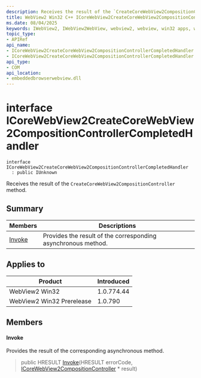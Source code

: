 ```yaml
---
description: Receives the result of the `CreateCoreWebView2CompositionController` method.
title: WebView2 Win32 C++ ICoreWebView2CreateCoreWebView2CompositionControllerCompletedHandler
ms.date: 08/04/2025
keywords: IWebView2, IWebView2WebView, webview2, webview, win32 apps, win32, edge, ICoreWebView2, ICoreWebView2Controller, browser control, edge html, ICoreWebView2CreateCoreWebView2CompositionControllerCompletedHandler
topic_type: 
- APIRef
api_name:
- ICoreWebView2CreateCoreWebView2CompositionControllerCompletedHandler
- ICoreWebView2CreateCoreWebView2CompositionControllerCompletedHandler.Invoke
api_type:
- COM
api_location:
- embeddedbrowserwebview.dll
---
```


# interface ICoreWebView2CreateCoreWebView2CompositionControllerCompletedHandler

```
interface ICoreWebView2CreateCoreWebView2CompositionControllerCompletedHandler
  : public IUnknown
```

Receives the result of the `CreateCoreWebView2CompositionController` method.

## Summary

 Members                        | Descriptions
--------------------------------|---------------------------------------------
[Invoke](#invoke) | Provides the result of the corresponding asynchronous method.

## Applies to

Product                         | Introduced
--------------------------------|---------------------------------------------
WebView2 Win32            |    1.0.774.44
WebView2 Win32 Prerelease |    1.0.790

## Members

#### Invoke

Provides the result of the corresponding asynchronous method.

> public HRESULT [Invoke](#invoke)(HRESULT errorCode, [ICoreWebView2CompositionController](icorewebview2compositioncontroller.md#icorewebview2compositioncontroller) * result)

